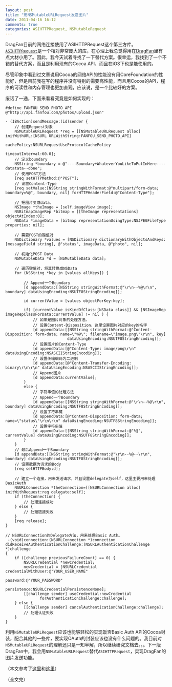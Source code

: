 ```yaml
---
layout: post
title: "用NSMutableURLRequest发送图片"
date: 2011-04-16 16:12
comments: true
categories: ASIHTTPRequest, NSMutableRequest
---
```


DragFan目前的网络连接使用了ASIHTTPRequest这个第三方库。[`ASIHTTPRequest`](http://allseeing-i.com/ASIHTTPRequest/)是一个相对非常庞大的库，在心理上我总觉得用在[DragFan](http://itunes.apple.com/app/dragfan/id441435736?mt=12)里有点大材小用了。因此，我今天试着寻找了一下替代方案。很幸运，我找到了一个不错的替代方案，而且是利用现有的Cocoa API，而且在iOS下也是能使用的。  

尽管印象中看到过文章说用Cocoa的网络API的性能没有用CoreFoundation的性能好，但是目前我在写的程序并没有特别的需要高性能，而且用Cocoa的API，程序的可读性和内存管理也更加直观，应该说，是一个比较好的方案。  

废话了一通，下面来看看究竟是如何实现的：  
<!-- more --> 
``` objc
#define FANFOU_SEND_PHOTO_API @"http://api.fanfou.com/photos/upload.json"

- (IBAction)sendMessage:(id)sender {
    // 创建Request对象
    NSMutableURLRequest *req = [[NSMutableURLRequest alloc] initWithURL:[NSURL URLWithString:FANFOU_SEND_PHOTO_API]
                                                            cachePolicy:NSURLRequestUseProtocolCachePolicy
                                                        timeoutInterval:60.0];
    // 定义boundary
    NSString *boundary = @"----Boundary+WhateverYouLikeToPutInHere----datatata--done";
    // 使用POST方法
    [req setHTTPMethod:@"POST"];
    // 设置Content-Type
    [req setValue:[NSString stringWithFormat:@"multipart/form-data; boundary=%@", boundary, nil] forHTTPHeaderField:@"Content-Type"];
    
    // 把图片变成data。
    NSImage *theImage = [self.imageView image];
    NSBitmapImageRep *bitmap = [[theImage representations] objectAtIndex:0];
    NSData *imageData = [bitmap representationUsingType:NSJPEGFileType properties: nil];

    // 需要POST的键值对
    NSDictionary *values = [NSDictionary dictionaryWithObjectsAndKeys:[messageField string], @"status", imageData, @"photo", nil];
    
    // 初始化POST Data
    NSMutableData *d = [NSMutableData data];
    
    // 遍历键值对，将其转换成NSData
    for (NSString *key in [values allKeys]) {

        // Append一个Boundary
        [d appendData:[[NSString stringWithFormat:@"\r\n--%@\r\n", boundary] dataUsingEncoding:NSUTF8StringEncoding]];
        
        id currentValue = [values objectForKey:key];
        
        if( [currentValue isKindOfClass:[NSData class]] && [NSImageRep imageRepClassForData:currentValue] != nil ) {
            // 如果是图片对象的处理方法。
            // 设置Content-Disposition，这里设置图片对应的key的名字
            [d appendData:[[NSString stringWithFormat:@"Content-Disposition: form-data; name=\"%@\"; filename=\"image.png\"\r\n", key]
                           dataUsingEncoding:NSUTF8StringEncoding]];
            // 设置图片的Content-Type
            [d appendData:[@"Content-Type: image/png\r\n" dataUsingEncoding:NSASCIIStringEncoding]];
            // 设置传输编码为二进制
            [d appendData:[@"Content-Transfer-Encoding: binary\r\n\r\n" dataUsingEncoding:NSASCIIStringEncoding]];
            // Append图片
            [d appendData:currentValue];
        }
        else {
            // 字符串值的处理方法
            // Append一个Boundary
            [d appendData:[[NSString stringWithFormat:@"\r\n--%@\r\n", boundary] dataUsingEncoding:NSUTF8StringEncoding]];
            // 设置字符串键
            [d appendData:[@"Content-Disposition: form-data; name=\"status\"\r\n\r\n" dataUsingEncoding:NSUTF8StringEncoding]];
            // 设置字符串值
            [d appendData:[[NSString stringWithFormat:@"%@", currentValue] dataUsingEncoding:NSUTF8StringEncoding]];
        }
    }
    // 最后Append一个Boundary
    [d appendData:[[NSString stringWithFormat:@"\r\n--%@--\r\n", boundary] dataUsingEncoding:NSUTF8StringEncoding]];
    // 设置数据为请求的Body
    [req setHTTPBody:d];
    
    // 建立一个连接，用来发送请求，并且设置delegate为self，这里主要用来处理BasicAuth
    NSURLConnection *theConnection=[[NSURLConnection alloc] initWithRequest:req delegate:self];
    if (theConnection) {
        // 处理连接成功
    } else {
        // 处理链接失败
    }
    [req release];
}

// NSURLConnection的Delegate方法，用来处理Basic Auth。
 -(void)connection:(NSURLConnection *)connection didReceiveAuthenticationChallenge:(NSURLAuthenticationChallenge *)challenge
{
    if ([challenge previousFailureCount] == 0) {
        NSURLCredential *newCredential;
        newCredential = [NSURLCredential credentialWithUser:@"YOUR_USER_NAME"
                                                   password:@"YOUR_PASSWORD"
                                                persistence:NSURLCredentialPersistenceNone];
        [[challenge sender] useCredential:newCredential
               forAuthenticationChallenge:challenge];
    } else {
        [[challenge sender] cancelAuthenticationChallenge:challenge];
        // 处理认证失败
    }
}
```

利用`NSMutableURLRequest`应该也能够轻松的实现饭否Basic Auth API的Cocoa封装，配合其他的一些库，要实现OAuth的封装应该也没有什么问题的。我目前对`NSMutableURLRequest`的理解还只是一知半解，所以继续研究文档去。。。下一版DragFan中，我会用`NSMutableURLRequest`替代`ASIHTTPRequest`，实现DragFan的图片发送功能。

（本文参考了[这里](http://www.travisdunn.com/posting-multipart-file-uploads-on-the-iphone)和[这里](http://www.travisdunn.com/posting-multipart-file-uploads-on-the-iphone)）

（全文完）